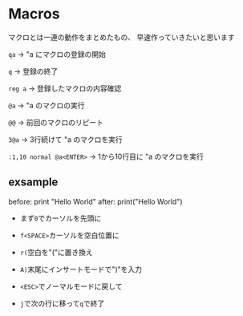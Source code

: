 # Macros 

マクロとは一連の動作をまとめたもの、
早速作っていきたいと思います

`qa` -> "a にマクロの登録の開始

`q` -> 登録の終了

`reg a` -> 登録したマクロの内容確認

`@a` -> "a のマクロの実行

`@@` -> 前回のマクロのリピート

`3@a` -> 3行続けて "a のマクロを実行

`:1,10 normal @a<ENTER>` -> 1から10行目に "a のマクロを実行

## exsample

before: print "Hello World"
after:  print("Hello World")

- まず`0`でカーソルを先頭に

- `f<SPACE>`カーソルを空白位置に

- `r(`空白を"("に置き換え

- `A)`末尾にインサートモードで")"を入力

- `<ESC>`でノーマルモードに戻して

- `j`で次の行に移って`q`で終了



